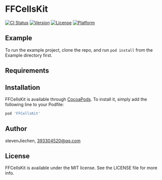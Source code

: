 # FFCellsKit

[![CI Status](https://img.shields.io/travis/stevenJiechen/FFCellsKit.svg?style=flat)](https://travis-ci.org/stevenJiechen/FFCellsKit)
[![Version](https://img.shields.io/cocoapods/v/FFCellsKit.svg?style=flat)](https://cocoapods.org/pods/FFCellsKit)
[![License](https://img.shields.io/cocoapods/l/FFCellsKit.svg?style=flat)](https://cocoapods.org/pods/FFCellsKit)
[![Platform](https://img.shields.io/cocoapods/p/FFCellsKit.svg?style=flat)](https://cocoapods.org/pods/FFCellsKit)

## Example

To run the example project, clone the repo, and run `pod install` from the Example directory first.

## Requirements

## Installation

FFCellsKit is available through [CocoaPods](https://cocoapods.org). To install
it, simply add the following line to your Podfile:

```ruby
pod 'FFCellsKit'
```

## Author

stevenJiechen, 393304520@qq.com

## License

FFCellsKit is available under the MIT license. See the LICENSE file for more info.

